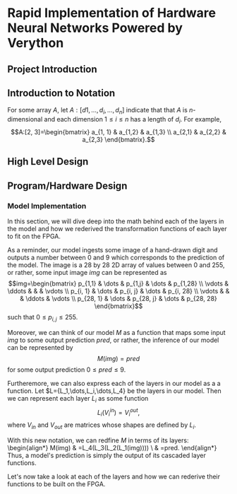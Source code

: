 # Rapid Implementation of Hardware Neural Networks Powered by Verython

## Project Introduction

## Introduction to Notation
For some array $A$, let $A:[d1,\dots,d_i,\dots,d_n]$ indicate that that $A$ is $n$-dimensional and each dimension $1\leq i\leq n$ has a length of $d_i$. For example,
$$A:[2, 3]=\begin{bmatrix} a_{1, 1} & a_{1,2} & a_{1,3} \\ a_{2,1} & a_{2,2} & a_{2,3} \end{bmatrix}.$$

## High Level Design

## Program/Hardware Design

### Model Implementation
In this section, we will dive deep into the math behind each of the layers in the model and how we rederived the transformation functions of each layer to fit on the FPGA. 

As a reminder, our model ingests some image of a hand-drawn digit and outputs a number between 0 and 9 which corresponds to the prediction of the model. The image is a 28 by 28 2D array of values between 0 and 255, or rather, some input image $img$ can be represented as
$$img=\begin{bmatrix} 
  p_{1,1} & \dots & p_{1,j} & \dots & p_{1,28} \\ 
  \vdots & \ddots & & & \vdots \\
  p_{i, 1} & \dots & p_{i, j} & \dots & p_{i, 28} \\
  \vdots & & & \ddots & \vdots \\
  p_{28, 1} & \dots & p_{28, j} & \dots & p_{28, 28}
\end{bmatrix}$$
such that $0\leq p_{i,j}\leq255$. 

Moreover, we can think of our model $M$ as a function that maps some input $img$ to some output prediction $pred$, or rather, the inference of our model can be represented by 
$$M(img)=pred$$
for some output prediction $0\leq pred\leq9$. 

Furtheremore, we can also express each of the layers in our model as a a function. Let $L=\{L_1,\dots,L_i,\dots,L_4\} be the layers in our model. Then we can represent each layer $L_i$ as some function 
$$L_i(V_i^{in})=V_i^{out},$$
where $V_{in}$ and $V_{out}$ are matrices whose shapes are defined by $L_i$. 

With this new notation, we can redfine $M$ in terms of its layers:
\begin{align*}
  M(img) & =L_4(L_3(L_2(L_1(img)))) \\
  & =pred.
\end{align*}
Thus, a model's prediction is simply the output of its cascaded layer functions.

Let's now take a look at each of the layers and how we can rederive their functions to be built on the FPGA.